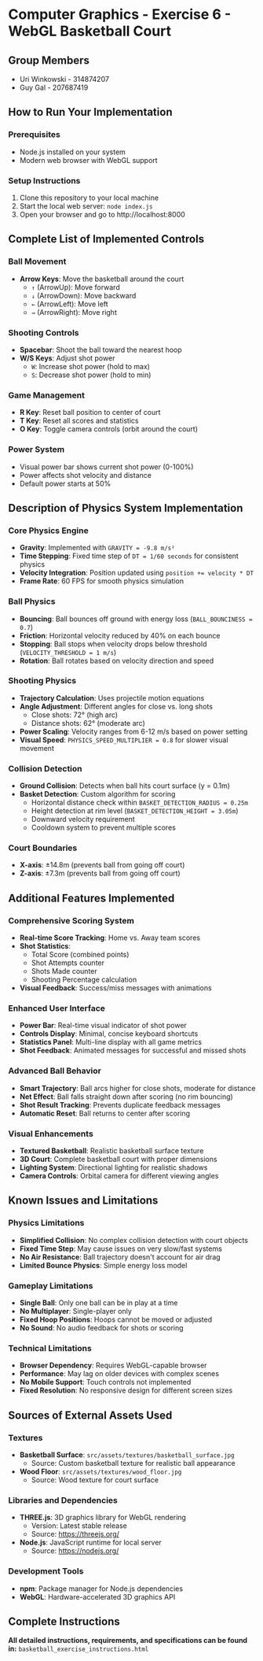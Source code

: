 # Computer Graphics - Exercise 6 - WebGL Basketball Court

## Group Members

- Uri Winkowski - 314874207
- Guy Gal - 207687419

## How to Run Your Implementation

### Prerequisites
- Node.js installed on your system
- Modern web browser with WebGL support

### Setup Instructions
1. Clone this repository to your local machine
2. Start the local web server: `node index.js`
3. Open your browser and go to http://localhost:8000

## Complete List of Implemented Controls

### Ball Movement
- **Arrow Keys**: Move the basketball around the court
  - `↑` (ArrowUp): Move forward
  - `↓` (ArrowDown): Move backward  
  - `←` (ArrowLeft): Move left
  - `→` (ArrowRight): Move right

### Shooting Controls
- **Spacebar**: Shoot the ball toward the nearest hoop
- **W/S Keys**: Adjust shot power
  - `W`: Increase shot power (hold to max)
  - `S`: Decrease shot power (hold to min)

### Game Management
- **R Key**: Reset ball position to center of court
- **T Key**: Reset all scores and statistics
- **O Key**: Toggle camera controls (orbit around the court)

### Power System
- Visual power bar shows current shot power (0-100%)
- Power affects shot velocity and distance
- Default power starts at 50%

## Description of Physics System Implementation

### Core Physics Engine
- **Gravity**: Implemented with `GRAVITY = -9.8 m/s²`
- **Time Stepping**: Fixed time step of `DT = 1/60 seconds` for consistent physics
- **Velocity Integration**: Position updated using `position += velocity * DT`
- **Frame Rate**: 60 FPS for smooth physics simulation

### Ball Physics
- **Bouncing**: Ball bounces off ground with energy loss (`BALL_BOUNCINESS = 0.7`)
- **Friction**: Horizontal velocity reduced by 40% on each bounce
- **Stopping**: Ball stops when velocity drops below threshold (`VELOCITY_THRESHOLD = 1 m/s`)
- **Rotation**: Ball rotates based on velocity direction and speed

### Shooting Physics
- **Trajectory Calculation**: Uses projectile motion equations
- **Angle Adjustment**: Different angles for close vs. long shots
  - Close shots: 72° (high arc)
  - Distance shots: 62° (moderate arc)
- **Power Scaling**: Velocity ranges from 6-12 m/s based on power setting
- **Visual Speed**: `PHYSICS_SPEED_MULTIPLIER = 0.8` for slower visual movement

### Collision Detection
- **Ground Collision**: Detects when ball hits court surface (y = 0.1m)
- **Basket Detection**: Custom algorithm for scoring
  - Horizontal distance check within `BASKET_DETECTION_RADIUS = 0.25m`
  - Height detection at rim level (`BASKET_DETECTION_HEIGHT = 3.05m`)
  - Downward velocity requirement
  - Cooldown system to prevent multiple scores

### Court Boundaries
- **X-axis**: ±14.8m (prevents ball from going off court)
- **Z-axis**: ±7.3m (prevents ball from going off court)

## Additional Features Implemented

### Comprehensive Scoring System
- **Real-time Score Tracking**: Home vs. Away team scores
- **Shot Statistics**: 
  - Total Score (combined points)
  - Shot Attempts counter
  - Shots Made counter
  - Shooting Percentage calculation
- **Visual Feedback**: Success/miss messages with animations

### Enhanced User Interface
- **Power Bar**: Real-time visual indicator of shot power
- **Controls Display**: Minimal, concise keyboard shortcuts
- **Statistics Panel**: Multi-line display with all game metrics
- **Shot Feedback**: Animated messages for successful and missed shots

### Advanced Ball Behavior
- **Smart Trajectory**: Ball arcs higher for close shots, moderate for distance
- **Net Effect**: Ball falls straight down after scoring (no rim bouncing)
- **Shot Result Tracking**: Prevents duplicate feedback messages
- **Automatic Reset**: Ball returns to center after scoring

### Visual Enhancements
- **Textured Basketball**: Realistic basketball surface texture
- **3D Court**: Complete basketball court with proper dimensions
- **Lighting System**: Directional lighting for realistic shadows
- **Camera Controls**: Orbital camera for different viewing angles

## Known Issues and Limitations

### Physics Limitations
- **Simplified Collision**: No complex collision detection with court objects
- **Fixed Time Step**: May cause issues on very slow/fast systems
- **No Air Resistance**: Ball trajectory doesn't account for air drag
- **Limited Bounce Physics**: Simple energy loss model

### Gameplay Limitations
- **Single Ball**: Only one ball can be in play at a time
- **No Multiplayer**: Single-player only
- **Fixed Hoop Positions**: Hoops cannot be moved or adjusted
- **No Sound**: No audio feedback for shots or scoring

### Technical Limitations
- **Browser Dependency**: Requires WebGL-capable browser
- **Performance**: May lag on older devices with complex scenes
- **No Mobile Support**: Touch controls not implemented
- **Fixed Resolution**: No responsive design for different screen sizes

## Sources of External Assets Used

### Textures
- **Basketball Surface**: `src/assets/textures/basketball_surface.jpg`
  - Source: Custom basketball texture for realistic ball appearance
- **Wood Floor**: `src/assets/textures/wood_floor.jpg`
  - Source: Wood texture for court surface

### Libraries and Dependencies
- **THREE.js**: 3D graphics library for WebGL rendering
  - Version: Latest stable release
  - Source: https://threejs.org/
- **Node.js**: JavaScript runtime for local server
  - Source: https://nodejs.org/

### Development Tools
- **npm**: Package manager for Node.js dependencies
- **WebGL**: Hardware-accelerated 3D graphics API

## Complete Instructions
**All detailed instructions, requirements, and specifications can be found in:**
`basketball_exercise_instructions.html`
